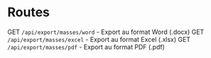 # Routes

GET `/api/export/masses/word` - Export au format Word (.docx)
GET `/api/export/masses/excel` - Export au format Excel (.xlsx)
GET `/api/export/masses/pdf` - Export au format PDF (.pdf)

